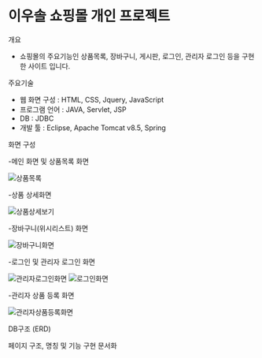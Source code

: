 # 이우솔 쇼핑몰 개인 프로젝트

개요
 - 쇼핑몰의 주요기능인 상품목록, 장바구니, 게시판, 로그인, 관리자 로그인 등을 구현한 사이트 입니다.

주요기술
 - 웹 화면 구성 : HTML, CSS, Jquery, JavaScript
 - 프로그램 언어 : JAVA, Servlet, JSP
 - DB : JDBC
 - 개발 툴 : Eclipse, Apache Tomcat v8.5, Spring
 
 
 화면 구성
 
-메인 화면 및 상품목록 화면

![상품목록](https://user-images.githubusercontent.com/47891732/54914022-6783d780-4f37-11e9-8f5a-69ff08da7aa9.jpg)

-상품 상세화면

![상품상세보기](https://user-images.githubusercontent.com/47891732/54914025-6783d780-4f37-11e9-980c-bdae655e4cba.jpg)

-장바구니(위시리스트) 화면

![장바구니화면](https://user-images.githubusercontent.com/47891732/54914026-681c6e00-4f37-11e9-8900-4f8a3056c23f.jpg)

-로그인 및 관리자 로그인 화면

![관리자로그인화면](https://user-images.githubusercontent.com/47891732/54914018-6652aa80-4f37-11e9-9b89-9cdd51f01668.jpg)
![로그인화면](https://user-images.githubusercontent.com/47891732/54914021-66eb4100-4f37-11e9-9e75-4bd84815e63d.jpg)

-관리자 상품 등록 화면

![관리자상품등록화면](https://user-images.githubusercontent.com/47891732/54914019-6652aa80-4f37-11e9-85db-2b27f7281903.jpg)


 DB구조 (ERD)
 
 
 페이지 구조, 명칭 및 기능 구현 문서화
 
 
